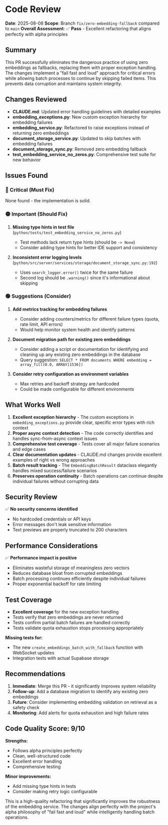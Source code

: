 # Code Review

**Date**: 2025-08-08
**Scope**: Branch `fix/zero-embedding-fallback` compared to `main`
**Overall Assessment**: ✅ **Pass** - Excellent refactoring that aligns perfectly with alpha principles

## Summary

This PR successfully eliminates the dangerous practice of using zero embeddings as fallbacks, replacing them with proper exception handling. The changes implement a "fail fast and loud" approach for critical errors while allowing batch processes to continue by skipping failed items. This prevents data corruption and maintains system integrity.

## Changes Reviewed

- **CLAUDE.md**: Updated error handling guidelines with detailed examples
- **embedding_exceptions.py**: New custom exception hierarchy for embedding failures
- **embedding_service.py**: Refactored to raise exceptions instead of returning zero embeddings
- **document_storage_service.py**: Updated to skip batches with embedding failures
- **document_storage_sync.py**: Removed zero embedding fallback
- **test_embedding_service_no_zeros.py**: Comprehensive test suite for new behavior

## Issues Found

### 🔴 Critical (Must Fix)

None found - the implementation is solid.

### 🟡 Important (Should Fix)

1. **Missing type hints in test file** (`python/tests/test_embedding_service_no_zeros.py`)
   - Test methods lack return type hints (should be `-> None`)
   - Consider adding type hints for better IDE support and consistency

2. **Inconsistent error logging levels** (`python/src/server/services/storage/document_storage_sync.py:192`)
   - Uses `search_logger.error()` twice for the same failure
   - Second log should be `.warning()` since it's informational about skipping

### 🟢 Suggestions (Consider)

1. **Add metrics tracking for embedding failures**
   - Consider adding counters/metrics for different failure types (quota, rate limit, API errors)
   - Would help monitor system health and identify patterns

2. **Document migration path for existing zero embeddings**
   - Consider adding a script or documentation for identifying and cleaning up any existing zero embeddings in the database
   - Query suggestion: `SELECT * FROM documents WHERE embedding = array_fill(0.0, ARRAY[1536])`

3. **Consider retry configuration as environment variables**
   - Max retries and backoff strategy are hardcoded
   - Could be made configurable for different environments

## What Works Well

1. **Excellent exception hierarchy** - The custom exceptions in `embedding_exceptions.py` provide clear, specific error types with rich context
2. **Proper async context detection** - The code correctly identifies and handles sync-from-async context issues
3. **Comprehensive test coverage** - Tests cover all major failure scenarios and edge cases
4. **Clear documentation updates** - CLAUDE.md changes provide excellent examples of right vs wrong approaches
5. **Batch result tracking** - The `EmbeddingBatchResult` dataclass elegantly handles mixed success/failure scenarios
6. **Preserves operation continuity** - Batch operations can continue despite individual failures without corrupting data

## Security Review

✅ **No security concerns identified**
- No hardcoded credentials or API keys
- Error messages don't leak sensitive information
- Text previews are properly truncated to 200 characters

## Performance Considerations

✅ **Performance impact is positive**
- Eliminates wasteful storage of meaningless zero vectors
- Reduces database bloat from corrupted embeddings
- Batch processing continues efficiently despite individual failures
- Proper exponential backoff for rate limiting

## Test Coverage

- **Excellent coverage** for the new exception handling
- Tests verify that zero embeddings are never returned
- Tests confirm partial batch failures are handled correctly
- Tests validate quota exhaustion stops processing appropriately

**Missing tests for:**
- The new `create_embeddings_batch_with_fallback` function with WebSocket updates
- Integration tests with actual Supabase storage

## Recommendations

1. **Immediate**: Merge this PR - it significantly improves system reliability
2. **Follow-up**: Add a database migration to identify any existing zero embeddings
3. **Future**: Consider implementing embedding validation on retrieval as a safety check
4. **Monitoring**: Add alerts for quota exhaustion and high failure rates

## Code Quality Score: 9/10

**Strengths:**
- Follows alpha principles perfectly
- Clean, well-structured code
- Excellent error handling
- Comprehensive testing

**Minor improvements:**
- Add missing type hints in tests
- Consider making retry logic configurable

This is a high-quality refactoring that significantly improves the robustness of the embedding service. The changes align perfectly with the project's alpha philosophy of "fail fast and loud" while intelligently handling batch operations.